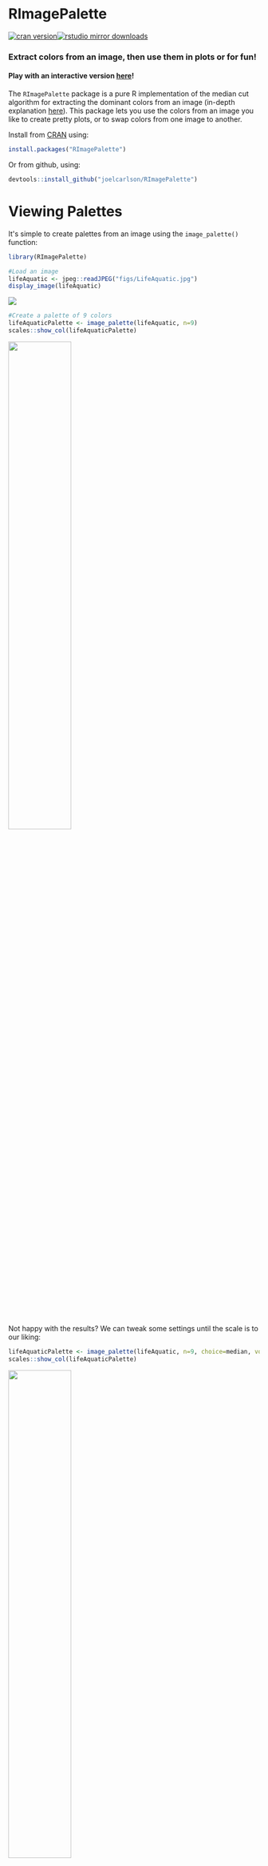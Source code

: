 RImagePalette
=============

[![cran version](http://www.r-pkg.org/badges/version/RImagePalette)](http://cran.rstudio.com/web/packages/RImagePalette)[![rstudio mirror downloads](http://cranlogs.r-pkg.org/badges/RImagePalette)](https://github.com/metacran/cranlogs.app)


### Extract colors from an image, then use them in plots or for fun!

#### Play with an interactive version [here](https://jnkcarlson.shinyapps.io/RImagePaletteShiny)!

The `RImagePalette` package is a pure R implementation of the median cut algorithm for extracting the dominant colors from an image (in-depth explanation [here](http://joelcarlson.github.io/2016/01/15/median-cut/)). This package lets you use the colors from an image you like to create pretty plots, or to swap colors from one image to another.

Install from [CRAN](https://cran.r-project.org/web/packages/RImagePalette/index.html) using:

``` r
install.packages("RImagePalette")
```

Or from github, using:

``` r
devtools::install_github("joelcarlson/RImagePalette")
```

Viewing Palettes
================

It's simple to create palettes from an image using the `image_palette()` function:

``` r
library(RImagePalette)

#Load an image
lifeAquatic <- jpeg::readJPEG("figs/LifeAquatic.jpg")
display_image(lifeAquatic)
```

<img src="https://raw.githubusercontent.com/joelcarlson/RImagePalette/master/figs/LifeAquaticCrop.jpg" />

``` r
#Create a palette of 9 colors
lifeAquaticPalette <- image_palette(lifeAquatic, n=9)
scales::show_col(lifeAquaticPalette)
```

<img src="https://raw.githubusercontent.com/joelcarlson/RImagePalette/master/figs/lifeAquaticScale.png" height="50%" width="50%" />

Not happy with the results? We can tweak some settings until the scale is to our liking:

``` r
lifeAquaticPalette <- image_palette(lifeAquatic, n=9, choice=median, volume=TRUE)
scales::show_col(lifeAquaticPalette)
```

<img src="https://raw.githubusercontent.com/joelcarlson/RImagePalette/master/figs/lifeAquaticScaleTweak.png" height="50%" width="50%" />

If it contains colors we like, we can pick and choose, and use them as a scale:

``` r
library(ggplot2)
#Create plot
p <- ggplot(data = iris, aes(x=Species, y=Sepal.Width, fill=Species)) + geom_bar(stat="identity")
#Apply scale
p + theme_bw() + scale_fill_manual(values=lifeAquaticPalette[c(2,3,6)])
```

<img src="https://raw.githubusercontent.com/joelcarlson/RImagePalette/master/figs/lifeAquaticBars.png" />

Images as Scales
================

`RImagePalette` can create both discrete and continuous scales from images for use with `ggplot2` using the new `scale_color_image` (or for plots requiring fills, the `scale_fill_image()`) function:

``` r
#Load an image
desert <- jpeg::readJPEG("figs/Desert.jpg")
display_image(desert)
```

<img src="https://raw.githubusercontent.com/joelcarlson/RImagePalette/master/figs/desertCrop.png" />

### Discrete Scale

``` r
#Create plot
p <- ggplot(data = iris, aes(x=Sepal.Length, y=Sepal.Width, col=Species)) + geom_point(size=3)
#Add discrete scale from image
p + theme_bw() + scale_color_image(image=desert)
```

<img src="https://raw.githubusercontent.com/joelcarlson/RImagePalette/master/figs/desertDiscrete.png" />

### Continuous Scale

``` r
#Create plot
p <- ggplot(data = iris, aes(x=Sepal.Length, y=Sepal.Width, col=Sepal.Length)) + geom_point(size=3)
#Use discrete=FALSE for a continuous scale
p + theme_bw() + scale_color_image(image=desert, discrete=FALSE) 
```

<img src="https://raw.githubusercontent.com/joelcarlson/RImagePalette/master/figs/desertContinuous.png" />

Quantizing Images
=================

*Note: This feature is experimental at the moment, and as such is non-optimized, and slow. You must install from github to access the `quantize_image` function*

We can also quantize images into a discrete number of colors using the `quantize_image` function:

``` r
#Load the famous mandrill
mandrill <- png::readPNG("figs/mandrill.png")

#Quantize using 7 colors
quant_mandrill <- quantize_image(mandrill, n=7)
```

When displayed closely reproduces the original image:

<img src="https://raw.githubusercontent.com/joelcarlson/RImagePalette/master/figs/mandrill_median7.png" width="75%" />

Another method for doing so is to use the kmeans approach, as discussed in [this blog post](http://blog.ryanwalker.us/2016/01/color-quantization-in-r.html) by [Ryan Walker](http://www.ms.uky.edu/~rwalker/). Here is the comparison between kmeans (on the left) and median cut (on the right) using 4 colors:

<img src="https://raw.githubusercontent.com/joelcarlson/RImagePalette/master/figs/mandrill_median4k4.png" width="75%" />

Just for fun
============

We can swap colors across images using the `switch_colors()` function:

``` r
celery <- jpeg::readJPEG("figs/CeleryLunch.jpg")
billMurray <- jpeg::readJPEG("figs/BillMurray.jpg")
```

<img src="https://raw.githubusercontent.com/joelcarlson/RImagePalette/master/figs/celeryBill2.png" width="80%" />

``` r
switch_colors(billMurray, celery, source_colors = 10)
```

<img src="https://raw.githubusercontent.com/joelcarlson/RImagePalette/master/figs/celerifiedBill2.png" height="50%" width="50%" />

### Note

There is an element of randomness in the median cut algorithm, so set your seeds carefully, and try running the algorithm a few times if you aren't happy with the results. Other ways to alter the palette: try using `choice = median`, `volume = TRUE` or change the value of `n`.

### Special Thanks

There are a number of projects that inspired or helped this project along, and they deserve some recognition:

[color-thief.js](http://lokeshdhakar.com/projects/color-thief/) by [Lokesh Dhakar](http://lokeshdhakar.com).

[Wes Anderson Palettes](https://github.com/karthik/wesanderson) by [Karthik Ram](http://inundata.org).

[this blog post](http://blenditbayes.blogspot.com/2014/05/towards-yet-another-r-colour-palette.html) from [Jo Fai Chow](http://www.jofaichow.co.uk/).

and [this blog post](http://blog.ryanwalker.us/2016/01/color-quantization-in-r.html) by [Ryan Walker](http://www.ms.uky.edu/~rwalker/)

Thank you all for your great work!
